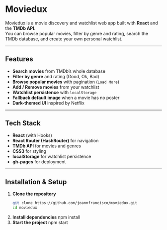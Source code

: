 # Moviedux

Moviedux is a movie discovery and watchlist web app built with **React** and the **TMDb API**.  
You can browse popular movies, filter by genre and rating, search the TMDb database, and create your own personal watchlist.

---

## Features
- **Search movies** from TMDb’s whole database
- **Filter by genre** and rating (Good, Ok, Bad)
- **Browse popular movies** with pagination (`Load More`)
- **Add / Remove movies** from your watchlist
- **Watchlist persistence** with `localStorage`
- **Fallback default image** when a movie has no poster
- **Dark-themed UI** inspired by Netflix

---

## Tech Stack
- **React** (with Hooks)
- **React Router (HashRouter)** for navigation
- **TMDb API** for movies and genres
- **CSS3** for styling
- **localStorage** for watchlist persistence
- **gh-pages** for deployment

---

## Installation & Setup

1. **Clone the repository**
   ```bash
   git clone https://github.com/joannfrancisco/moviedux.git
   cd moviedux
2. **Install dependencies**
   npm install
3. **Start the project**
   npm start
